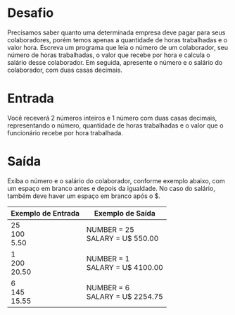 # Desafio
Precisamos saber quanto uma determinada empresa deve pagar para seus colaboradores, porém temos apenas a quantidade de horas trabalhadas e o valor hora. Escreva um programa que leia o número de um colaborador, seu número de horas trabalhadas, o valor que recebe por hora e calcula o salário desse colaborador. Em seguida, apresente o número e o salário do colaborador, com duas casas decimais.

# Entrada
Você receverá 2 números inteiros e 1 número com duas casas decimais, representando o número, quantidade de horas trabalhadas e o valor que o funcionário recebe por hora trabalhada.

# Saída
Exiba o número e o salário do colaborador, conforme exemplo abaixo, com um espaço em branco antes e depois da igualdade. No caso do salário, também deve haver um espaço em branco após o $.

| Exemplo de Entrada  | Exemplo de Saída  |
|---|---|
| 25<br />100<br />5.50  | NUMBER = 25<br />SALARY = U$ 550.00  |
| 1<br />200<br />20.50  | NUMBER = 1<br />SALARY = U$ 4100.00  |
| 6<br />145<br />15.55  | NUMBER = 6<br />SALARY = U$ 2254.75  |
